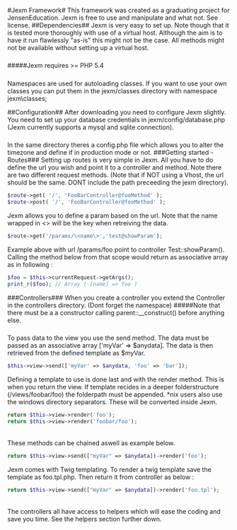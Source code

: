 #Jexm Framework#
This framework was created as a graduating project for JensenEducation. Jexm is free to use and manipulate and what not. See license.
##Dependencies##
Jexm is very easy to set up. Note though that it is tested more thoroughly 
with use of a virtual host. Although the aim is to have it run flawlessly "as-is" this might not be the case. All methods might not be available without setting up a virtual host.
#####
#####Jexm requires >= PHP 5.4
#####
Namespaces are used for autoloading classes. If you want to use your own classes you can put them in the jexm/classes directory with namespace jexm\classes;

##Configuration##
After downloading you need to configure Jexm slightly. You need to set up your database credentials in jexm/config/database.php (Jexm currently supports a mysql and sqlite connection).
#####
In the same directory theres a config.php file which allows you to alter the timezone and define if in production mode or not.
###Getting started - Routes###
Setting up routes is very simple in Jexm. All you have to do define the url you wish and point it to a controller and method. Note there are two different request methods.
(Note that if NOT using a Vhost, the url should be the same. DONT include the path preceeding the jexm directory).

```php
$route->get( '/', 'FooBarController@fooMethod' );
$route->post( '/', 'FooBarController@fooMethod' );
```

Jexm allows you to define a param based on the url. Note that the name wrapped in <> will be the key when retreiving the data. 

```php
$route->get('/params/\<name\>','test@showParam');
```
Example above with url /params/foo point to controller Test::showParam(). 
Calling the method below from that scope would return as associative array as in following : 

```php 
$foo = $this->currentRequest->getArgs();
print_r($foo); // Array ( [name] => foo )
``` 

###Controllers###
When you create a controller you extend the Controller in the controllers directory. (Dont forget the namespace)
#####Note that there must be a a constructor calling parent::__construct() before anything else.
#####
To pass data to the view you use the send method. 
The data must be passed as an associative array ['myVar' => $anydata]. 
The data is then retrieved from the defined template as $myVar.

```php
$this->view->send(['myVar' => $anydata, 'foo' => 'bar']);
```
Defining a template to use is done last and with the render method. This is when you return the view. 
If template recides in a deeper folderstructure (/views/foobar/foo) the folderpath must be appended. 
*nix users also use the windows directory separators. These will be converted inside Jexm.

```php
return $this->view->render('foo');
return $this->view->render('foobar/foo');
```
######
These methods can be chained aswell as example below.
```php
return $this->view->send(["myVar" => $anydata])->render('foo');
```
Jexm comes with Twig templating. To render a twig template save the template as foo.tpl.php.
Then return it from controller as below : 

```php
return $this->view->send(["myVar" => $anydata])->render('foo.tpl');
```
######
The controllers all have access to helpers which will ease the coding and save you time. See the helpers section further down.